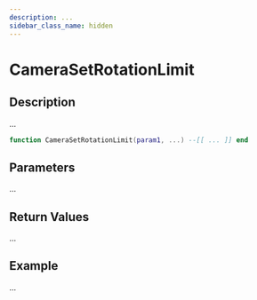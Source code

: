 ```yaml
---
description: ...
sidebar_class_name: hidden
---
```


# CameraSetRotationLimit

## Description

...

```lua
function CameraSetRotationLimit(param1, ...) --[[ ... ]] end
```

## Parameters

...

## Return Values

...

## Example

...

